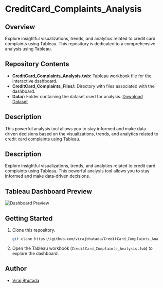 # CreditCard_Complaints_Analysis

## Overview

Explore insightful visualizations, trends, and analytics related to credit card complaints using Tableau. This repository is dedicated to a comprehensive analysis using Tableau.

## Repository Contents

- **CreditCard_Complaints_Analysis.twb:** Tableau workbook file for the interactive dashboard.
- **CreditCard_Complaints_Files/:** Directory with files associated with the dashboard.
- **Data/:** Folder containing the dataset used for analysis. [Download Dataset](https://drive.google.com/drive/folders/1bFLIZ03GIavisLU2n9m1K8gldqEUNdNc)

## Description

This powerful analysis tool allows you to stay informed and make data-driven decisions based on the visualizations, trends, and analytics related to credit card complaints using Tableau.

## Description

Explore insightful visualizations, trends, and analytics related to credit card complaints using Tableau. This powerful analysis tool allows you to stay informed and make data-driven decisions.

## Tableau Dashboard Preview

![Dashboard Preview](https://github.com/virajbhutada/Tableau-DataViz-Portfolio/assets/143819712/089d08dd-e02d-4295-9621-b3584bc8617b)

## Getting Started

1. Clone this repository.
   ```bash
   git clone https://github.com/virajbhutada/CreditCard_Complaints_Analysis_Repo.git
   ```

2. Open the Tableau workbook (`CreditCard_Complaints_Analysis.twb`) to explore the dashboard.



## Author

- [Viraj Bhutada](https://www.linkedin.com/in/virajnbhutada24/)
